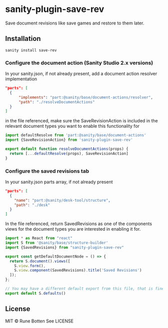 # sanity-plugin-save-rev

Save document revisions like save games and restore to them later.

## Installation

```
sanity install save-rev
```

### Configure the document action (Sanity Studio 2.x versions)

In your sanity.json, if not already present, add a document action resolver implementation

```json
"parts": [
  {
      "implements": "part:@sanity/base/document-actions/resolver",
      "path": "./resolveDocumentActions"
  }
]
```

in the file referenced, make sure the SaveRevisionAction is included in the relevant document types you want to enable this functionality for

```javascript
import defaultResolve from 'part:@sanity/base/document-actions'
import {SaveRevisionAction} from 'sanity-plugin-save-rev'

export default function resolveDocumentActions(props) {
  return [...defaultResolve(props), SaveRevisionAction]
}
```

### Configure the saved revisions tab

In your sanity.json parts array, if not already present

```json
"parts": [
  {
    "name": "part:@sanity/desk-tool/structure",
    "path": "./desk"
  }
]
```

In the file referenced, return SavedRevisions as one of the components views for the document types you are interested in enabling it for.

```javascript
import * as React from "react"
import S from '@sanity/base/structure-builder'
import {SavedRevisions} from "sanity-plugin-save-rev"

export const getDefaultDocumentNode = () => {
  return S.document().views([
    S.view.form(),
    S.view.component(SavedRevisions).title('Saved Revisions')
  ]);
};

// You may have a different default export from this file, that is fine
export default S.defaults()

```


## License

MIT © Rune Botten
See LICENSE
